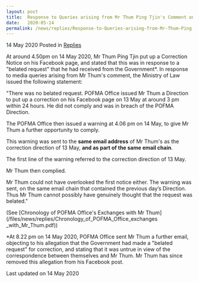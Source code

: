 ```yaml
---
layout: post
title:  Response to Queries arising from Mr Thum Ping Tjin's Comment on Facebook
date:   2020-05-14
permalink: /news/replies/Response-to-Queries-arising-from-Mr-Thum-Ping-Tjin-Comment-on-Facebook
---
```


14 May 2020 Posted in [Replies](/news/replies)

At around 4.50pm on 14 May 2020, Mr Thum Ping Tjin put up a Correction Notice on his Facebook page, and stated that this was in response to a "belated request" that he had received from the Government*. In response to media queries arising from Mr Thum's comment, the Ministry of Law issued the following statement:

"There was no belated request. POFMA Office issued Mr Thum a Direction to put up a correction on his Facebook page on 13 May at around 3 pm within 24 hours. He did not comply and was in breach of the POFMA Direction. 

The POFMA Office then issued a warning at 4.06 pm on 14 May, to give Mr Thum a further opportunity to comply.

This warning was sent to the <b>same email address</b> of Mr Thum's as the correction direction of 13 May, <b>and as part of the same email chain</b>.

The first line of the warning referred to the correction direction of 13 May.

Mr Thum then complied.

Mr Thum could not have overlooked the first notice either. The warning was sent, on the same email chain that contained the previous day’s Direction. Thus Mr Thum cannot possibly have genuinely thought that the request was belated."

(See [Chronology of POFMA Office's Exchanges with Mr Thum](/files/news/replies/Chronology_of_POFMA_Office_exchanges _with_Mr_Thum.pdf))

*At 8.22 pm on 14 May 2020, POFMA Office sent Mr Thum a further email, objecting to his allegation that the Government had made a "belated request" for correction, and stating that it was untrue in view of the correspondence between themselves and Mr Thum. Mr Thum has since removed this allegation from his Facebook post.


<p class="right-side-updated">Last updated on 14 May 2020</p> 
